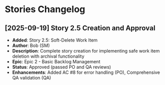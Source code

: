 # Stories Changelog

## [2025-09-19] Story 2.5 Creation and Approval
- **Added**: Story 2.5: Soft-Delete Work Item
- **Author**: Bob (SM)
- **Description**: Complete story creation for implementing safe work item deletion with archival functionality
- **Epic**: Epic 2 - Basic Backlog Management
- **Status**: Approved (passed PO and QA reviews)
- **Enhancements**: Added AC #8 for error handling (PO), Comprehensive QA validation (QA)

